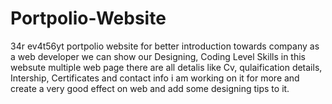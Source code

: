 # Portpolio-Website
34r ev4t56yt
portpolio website for better introduction towards company as a web developer we can show our Designing, Coding Level Skills in this websute multiple web page there are all detalis like Cv, qulaification details, Intership, Certificates and contact info
i am working on it for more and create  a very good effect on web and add some designing tips to it.
